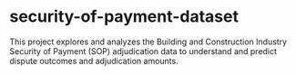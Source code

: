 # security-of-payment-dataset
This project explores and analyzes the Building and Construction Industry Security of Payment (SOP) adjudication data to understand and predict dispute outcomes and adjudication amounts. 
